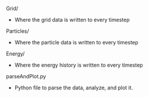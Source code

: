 Grid/
- Where the grid data is written to every timestep

Particles/
- Where the particle data is written to every timestep

Energy/
- Where the energy history is written to every timestep

parseAndPlot.py
- Python file to parse the data, analyze, and plot it.